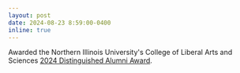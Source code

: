 ```yaml
---
layout: post
date: 2024-08-23 8:59:00-0400
inline: true
---
```


Awarded the Northern Illinois University's College of Liberal Arts and Sciences [2024 Distinguished Alumni Award](https://www.niu.edu/clas/about/awards/index.shtml).